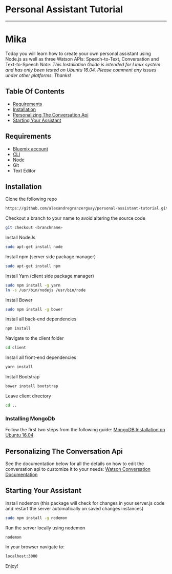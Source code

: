 # Personal Assistant Tutorial
---
# Mika
Today you will learn how to create your own personal assistant using Node.js as well as three Watson APIs: Speech-to-Text, Conversation and Text-to-Speech
*Note: This Installation Guide is intended for Linux system and has only been tested on Ubuntu 16.04. Please comment any issues under other platforms. Thanks!*
## Table Of Contents
+ [Requirements](#Requirements)
+ [Installation](#Installation)
+ [Personalizing The Conversation Api](#Personalizing-The-Conversation-Api)
+ [Starting Your Assistant](#Starting-Your-Assistant)
## Requirements
+ [Bluemix account](https://console.ng.bluemix.net/registration/)
+ [CLI](https://github.com/cloudfoundry/cli#downloads)
+ [Node](https://nodejs.org/en/)
+ Git
+ Text Editor
## Installation
Clone the following repo
```sh
https://github.com/alexandregranzerguay/personal-assistant-tutorial.git
```
Checkout a branch to your name to avoid altering the source code
```sh
git checkout <branchname>
```
Install NodeJs
```sh
sudo apt-get install node
```
Install npm (server side package manager)
```sh
sudo apt-get install npm
```
Install Yarn (client side package manager)
```sh
sudo npm install -g yarn
ln -s /usr/bin/nodejs /usr/bin/node
```
Install Bower
```sh
sudo npm install -g bower
```
Install all back-end dependencies
```sh
npm install
```
Navigate to the client folder
```sh
cd client
```
Install all front-end dependencies
```sh
yarn install
```
Install Bootstrap
```sh
bower install bootstrap
```
Leave client directory
```sh
cd ..
```
### Installing MongoDb
Follow the first two steps from the following guide:
[MongoDB Installation on Ubuntu 16.04](https://www.digitalocean.com/community/tutorials/how-to-install-mongodb-on-ubuntu-16-04)

## Personalizing The Conversation Api
See the documentation below for all the details on how to edit the conversation api to customize it to your needs:
[Watson Conversation Documentation](https://www.ibm.com/watson/developercloud/doc/conversation/configure-workspace.html)

## Starting Your Assistant
Install nodemon (this package will check for changes in your server.js code and restart the server automatically on saved changes instances)
```sh
sudo npm install -g nodemon
```
Run the server locally using nodemon
```sh
nodemon
```
In your browser navigate to:
```sh
localhost:3000
```
Enjoy!



